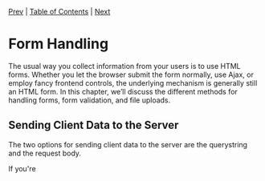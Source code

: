 [Prev][prev]
|
[Table of Contents](../)
|
[Next][next]

[prev]: ../ch7
[next]: ../ch9

# Form Handling

The usual way you collect information from your users is to use HTML forms. Whether you let the browser submit the form normally, use Ajax, or employ fancy frontend controls, the underlying mechanism is generally still an HTML form. In this chapter, we’ll discuss the different methods for handling forms, form validation, and file uploads.

## Sending Client Data to the Server

The two options for sending client data to the server are the querystring and the request body.

If you're 